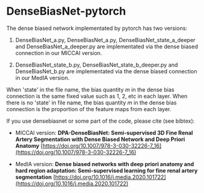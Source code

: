 # DenseBiasNet-pytorch
The dense biased network implementated by pytorch has two versions:

1. DenseBiasNet_a.py, DenseBiasNet_a.py, DenseBiasNet_state_a_deeper and DenseBiasNet_a_deeper.py are implementated via the dense biased connection in our MICCAI version.

2. DenseBiasNet_state_b.py, DenseBiasNet_state_b_deeper.py and DenseBiasNet_b.py are implementated via the dense biased connection in our MedIA version.

When 'state' in the file name, the bias quantity $m$ in the dense bias connection is the same fixed value such as 1, 2, etc in each layer. When there is no 'state' in file name, the bias quantity $m$ in the dense bias connection is the proportion of the feature maps from each layer.

If you use densebiasnet or some part of the code, please cite (see bibtex):
* MICCAI version:
**DPA-DenseBiasNet: Semi-supervised 3D Fine Renal Artery Segmentation with Dense Biased Network and Deep Priori Anatomy**  [https://doi.org/10.1007/978-3-030-32226-7_16](https://doi.org/10.1007/978-3-030-32226-7_16) 

* MedIA version:
**Dense biased networks with deep priori anatomy and hard region adaptation: Semi-supervised learning for fine renal artery segmentation**
[https://doi.org/10.1016/j.media.2020.101722](https://doi.org/10.1016/j.media.2020.101722)
